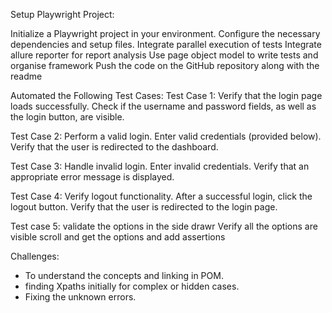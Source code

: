 
Setup Playwright Project:

Initialize a Playwright project in your environment.
Configure the necessary dependencies and setup files.
Integrate parallel execution of tests
Integrate allure reporter for report analysis
Use page object model to write tests and organise framework
Push the code on the GitHub repository along with the readme

Automated the Following Test Cases:
Test Case 1: Verify that the login page loads successfully.
Check if the username and password fields, as well as the login button, are visible.

Test Case 2: Perform a valid login.
Enter valid credentials (provided below).
Verify that the user is redirected to the dashboard.

Test Case 3: Handle invalid login.
Enter invalid credentials.
Verify that an appropriate error message is displayed.

Test Case 4: Verify logout functionality.
After a successful login, click the logout button.
Verify that the user is redirected to the login page.

Test case 5: validate the options in the side drawr
Verify all the options are visible scroll and get the options and add assertions

Challenges: 
* To understand the concepts and linking in POM. 
* finding Xpaths initially for complex or hidden cases. 
* Fixing the unknown errors. 